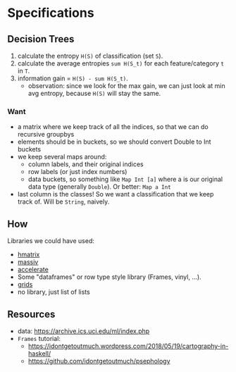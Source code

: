 # Specifications

## Decision Trees

1. calculate the entropy `H(S)` of classification (set `S`).
2. calculate the average entropies `sum H(S_t)` for each feature/category `t` in `T`.
3. information gain = `H(S) - sum H(S_t)`.
    - observation: since we look for the max gain, we can just look at min avg entropy, because `H(S)` will stay the same.

### Want

- a matrix where we keep track of all the indices, so that we can do recursive groupbys
- elements should be in buckets, so we should convert Double to Int buckets
- we keep several maps around:
    - column labels, and their original indices
    - row labels (or just index numbers)
    - data buckets, so something like `Map Int [a]` where a is our original data type (generally `Double`). Or better: `Map a Int`
- last column is the classes! So we want a classification that we keep track of. Will be `String`, naively.

## How

Libraries we could have used:

- [hmatrix](http://hackage.haskell.org/package/hmatrix)
- [massiv](http://hackage.haskell.org/package/massiv)
- [accelerate](http://www.acceleratehs.org/get-started.html)
- Some "dataframes" or row type style library (Frames, vinyl, ...).
- [grids](http://hackage.haskell.org/package/grids)
- no library, just list of lists

## Resources

- data: https://archive.ics.uci.edu/ml/index.php
- `Frames` tutorial:
    - https://idontgetoutmuch.wordpress.com/2018/05/19/cartography-in-haskell/
    - https://github.com/idontgetoutmuch/psephology



